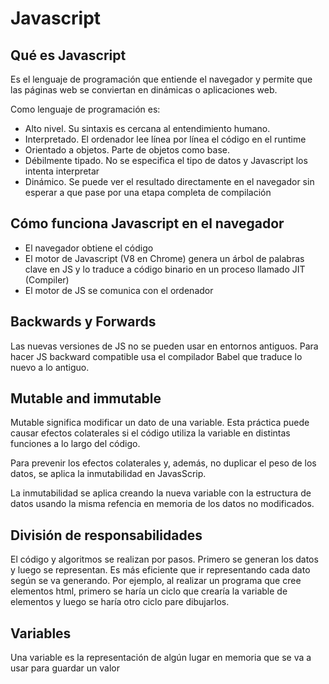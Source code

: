# Javascript
## Qué es Javascript
Es el lenguaje de programación que entiende el navegador y permite que las páginas web se conviertan en dinámicas o aplicaciones web.

Como lenguaje de programación es:
- Alto nivel. Su sintaxis es cercana al entendimiento humano.
- Interpretado. El ordenador lee línea por línea el código en el runtime
- Orientado a objetos. Parte de objetos como base.
- Débilmente tipado. No se especifica el tipo de datos y Javascript los intenta interpretar
- Dinámico. Se puede ver el resultado directamente en el navegador sin esperar a que pase por una etapa completa de compilación

## Cómo funciona Javascript en el navegador
- El navegador obtiene el código
- El motor de Javascript (V8 en Chrome) genera un árbol de palabras clave en JS y lo traduce a código binario en un proceso llamado JIT (Compiler)
- El motor de JS se comunica con el ordenador

## Backwards y Forwards
Las nuevas versiones de JS no se pueden usar en entornos antiguos. Para hacer JS backward compatible usa el compilador Babel que traduce lo nuevo a lo antiguo.

## Mutable and immutable

Mutable significa modificar un dato de una variable. Esta práctica puede causar efectos colaterales si el código utiliza la variable en distintas funciones a lo largo del código.

Para prevenir los efectos colaterales y, además, no duplicar el peso de los datos, se aplica la inmutabilidad en JavasScrip.

La inmutabilidad se aplica creando la nueva variable con la estructura de datos usando la misma refencia en memoria de los datos no modificados.

## División de responsabilidades

El código y algoritmos se realizan por pasos. Primero se generan los datos y luego se representan. Es más eficiente que ir representando cada dato según se va generando. Por ejemplo, al realizar un programa que cree elementos html, primero se haría un ciclo que crearía la variable de elementos y luego se haría otro ciclo pare dibujarlos.

## Variables
Una variable es la representación de algún lugar en memoria que se va a usar para guardar un valor